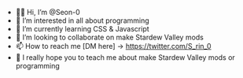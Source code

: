 - 👋🏼 Hi, I’m @Seon-0
- 👀 I’m interested in all about programming
- 🌱 I’m currently learning CSS & Javascript
- 💞️ I’m looking to collaborate on make Stardew Valley mods
- 📫 How to reach me [DM here] -> https://twitter.com/S_rin_0
- 💭 I really hope you to teach me about make Stardew Valley mods or programming

<!---
Seon-0/Seon-0 is a ✨ special ✨ repository because its `README.md` (this file) appears on your GitHub profile.
You can click the Preview link to take a look at your changes.
--->
